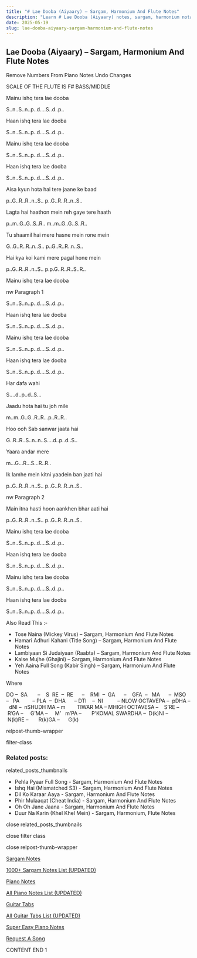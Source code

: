 ```yaml
---
title: "# Lae Dooba (Aiyaary) – Sargam, Harmonium And Flute Notes"
description: "Learn # Lae Dooba (Aiyaary) notes, sargam, harmonium notations and flute notes. Easy step-by-step tutorial for beginners."
date: 2025-05-19
slug: lae-dooba-aiyaary-sargam-harmonium-and-flute-notes
---
```


## Lae Dooba (Aiyaary) – Sargam, Harmonium And Flute Notes

Remove Numbers From Piano Notes
Undo Changes

SCALE OF THE FLUTE IS F# BASS/MIDDLE

Mainu ishq tera lae dooba

S..n..S..n..p..d….S..d..p..

Haan ishq tera lae dooba

S..n..S..n..p..d….S..d..p..

Mainu ishq tera lae dooba

S..n..S..n..p..d….S..d..p..

Haan ishq tera lae dooba

S..n..S..n..p..d….S..d..p..

Aisa kyun hota hai tere jaane ke baad

p..G..R..R..n..S.. p..G..R..R..n..S..

Lagta hai haathon mein reh gaye tere haath

p..m..G..G..S..R.. m..m..G..G..S..R..

Tu shaamil hai mere hasne mein rone mein

G..G..R..R..n..S.. p..G..R..R..n..S..

Hai kya koi kami mere pagal hone mein

p..G..R..R..n..S.. p.p.G..R..R..S..R..

Mainu ishq tera lae dooba

nw Paragraph 1

S..n..S..n..p..d….S..d..p..

Haan ishq tera lae dooba

S..n..S..n..p..d….S..d..p..

Mainu ishq tera lae dooba

S..n..S..n..p..d….S..d..p..

Haan ishq tera lae dooba

S..n..S..n..p..d….S..d..p..

Har dafa wahi

S….d..p..d..S…

Jaadu hota hai tu joh mile

m..m..G..G..R..R…p..R..R..

Hoo ooh Sab sanwar jaata hai

G..R..R..S..n..n..S….d..p..d..S..

Yaara andar mere

m…G…R…S…R..R..

Ik lamhe mein kitni yaadein ban jaati hai

p..G..R..R..n..S.. p..G..R..R..n..S..

nw Paragraph 2

Main itna hasti hoon aankhen bhar aati hai

p..G..R..R..n..S.. p..G..R..R..n..S..

Mainu ishq tera lae dooba

S..n..S..n..p..d….S..d..p..

Haan ishq tera lae dooba

S..n..S..n..p..d….S..d..p..

Mainu ishq tera lae dooba

S..n..S..n..p..d….S..d..p..

Haan ishq tera lae dooba

S..n..S..n..p..d….S..d..p..

Also Read This :-

* Tose Naina (Mickey Virus) – Sargam, Harmonium And Flute Notes
* Hamari Adhuri Kahani (Title Song) – Sargam, Harmonium And Flute Notes
* Lambiyaan Si Judaiyaan (Raabta) – Sargam, Harmonium And Flute Notes
* Kaise Mujhe (Ghajini) – Sargam, Harmonium And Flute Notes
* Yeh Aaina Full Song (Kabir Singh) – Sargam, Harmonium And Flute Notes

Where

DO –  SA       –    S  RE  –  RE      –    RMI  –  GA      –    GFA  –   MA      –  MSO  –   PA         – PLA  –  DHA      – DTI    –  NI          – NLOW OCTAVEPA –  pDHA –  dNI –  nSHUDH MA – m        TIWAR MA – MHIGH OCTAVESA –    S’RE –     R’GA –     G’MA –     M’   m’PA –       P’KOMAL SWARDHA –  D(k)NI –       N(k)RE –       R(k)GA –      G(k)

relpost-thumb-wrapper

filter-class

### Related posts:

related_posts_thumbnails

* Pehla Pyaar Full Song - Sargam, Harmonium And Flute Notes
* Ishq Hai (Mismatched S3) - Sargam, Harmonium And Flute Notes
* Dil Ko Karaar Aaya - Sargam, Harmonium And Flute Notes
* Phir Mulaaqat (Cheat India) - Sargam, Harmonium And Flute Notes
* Oh Oh Jane Jaana - Sargam, Harmonium And Flute Notes
* Duur Na Karin (Khel Khel Mein) - Sargam, Harmonium, Flute Notes

close related_posts_thumbnails

close filter class

close relpost-thumb-wrapper

[Sargam Notes](https://www.notationsworld.com/sargam-notes.html)

[1000+ Sargam Notes List (UPDATED)](https://www.notationsworld.com/all-songs-list-sargam-notes.html)

[Piano Notes](https://www.notationsworld.com/piano-notes.html)

[All Piano Notes List (UPDATED)](https://www.notationsworld.com/all-songs-list-piano-notes.html)

[Guitar Tabs](https://www.notationsworld.com/guitar-tabs.html)

[All Guitar Tabs List (UPDATED)](https://www.notationsworld.com/all-songs-list-guitar-tabs.html)

[Super Easy Piano Notes](https://studywall.in/)

[Request A Song](https://www.notationsworld.com/request-a-song.html)

CONTENT END 1

